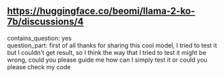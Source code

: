 ## https://huggingface.co/beomi/llama-2-ko-7b/discussions/4

contains_question: yes  
question_part: first of all thanks for sharing this cool model, I tried to test it but I couldn't get result, so I think the way that I tried to test it might be wrong, could you please guide me how can I simply test it or could you please check my code